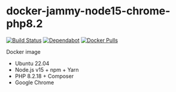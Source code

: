 # docker-jammy-node15-chrome-php8.2

[![Build Status](https://github.com/vintagesucks/docker-jammy-node15-chrome-php8.2/workflows/Build/badge.svg)](https://github.com/vintagesucks/docker-jammy-node15-chrome-php8.2/actions) [![Dependabot](https://badgen.net/badge/Dependabot/enabled/green?icon=dependabot)](https://dependabot.com/) [![Docker Pulls](https://img.shields.io/docker/pulls/vintagesucks/docker-jammy-node15-chrome-php8.2.svg)](https://hub.docker.com/r/vintagesucks/docker-jammy-node15-chrome-php8.2/)

Docker image
* Ubuntu 22.04
* Node.js v15 + npm + Yarn
* PHP 8.2.18 + Composer
* Google Chrome
